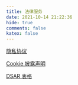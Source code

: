 ```yaml
---
title: 法律服务
date: 2021-10-14 21:22:36
hide: true
comments: false
katex: false
---
```


[隐私协议](/privacy-policy/)

[Cookie 披露声明](/cookie-disclosure/)

[DSAR 表格](/dsar/)
